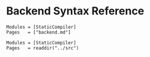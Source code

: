 # Backend Syntax Reference
```@index
Modules = [StaticCompiler]
Pages   = ["backend.md"]
```

```@autodocs
Modules = [StaticCompiler]
Pages   = readdir("../src")
```
